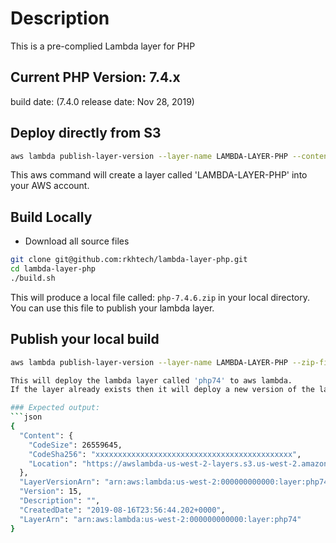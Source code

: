 # Description
This is a pre-complied Lambda layer for PHP

## Current PHP Version: 7.4.x
build date: (7.4.0 release date: Nov 28, 2019)

## Deploy directly from S3
```bash
aws lambda publish-layer-version --layer-name LAMBDA-LAYER-PHP --content S3Bucket=rkh-pub,S3Key=lambda-layer-php/php-latest.zip
```
This aws command will create a layer called 'LAMBDA-LAYER-PHP' into your AWS account.

## Build Locally

* Download all source files
```bash
git clone git@github.com:rkhtech/lambda-layer-php.git
cd lambda-layer-php
./build.sh
```
This will produce a local file called: `php-7.4.6.zip` in your local directory.  You can use this file to publish your lambda layer.

## Publish your local build
```bash
aws lambda publish-layer-version --layer-name LAMBDA-LAYER-PHP --zip-file fileb://content.zip --compatible-runtimes provided

This will deploy the lambda layer called 'php74' to aws lambda.
If the layer already exists then it will deploy a new version of the layer with the same name.

### Expected output:
```json
{
  "Content": {
    "CodeSize": 26559645,
    "CodeSha256": "xxxxxxxxxxxxxxxxxxxxxxxxxxxxxxxxxxxxxxxxxxxx",
    "Location": "https://awslambda-us-west-2-layers.s3.us-west-2.amazonaws.com/snapshots/000000000000/php73-xxxxxxxxxxxxxxxxxx"
  },
  "LayerVersionArn": "arn:aws:lambda:us-west-2:000000000000:layer:php74:15",
  "Version": 15,
  "Description": "",
  "CreatedDate": "2019-08-16T23:56:44.202+0000",
  "LayerArn": "arn:aws:lambda:us-west-2:000000000000:layer:php74"
}
```
